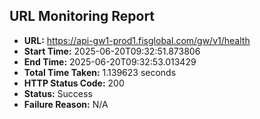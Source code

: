 ## URL Monitoring Report

- **URL:** https://api-gw1-prod1.fisglobal.com/gw/v1/health
- **Start Time:** 2025-06-20T09:32:51.873806
- **End Time:** 2025-06-20T09:32:53.013429
- **Total Time Taken:** 1.139623 seconds
- **HTTP Status Code:** 200
- **Status:** Success
- **Failure Reason:** N/A
